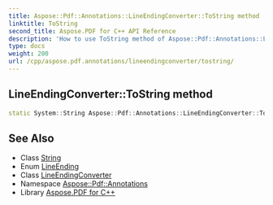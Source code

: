 ```yaml
---
title: Aspose::Pdf::Annotations::LineEndingConverter::ToString method
linktitle: ToString
second_title: Aspose.PDF for C++ API Reference
description: 'How to use ToString method of Aspose::Pdf::Annotations::LineEndingConverter class in C++.'
type: docs
weight: 200
url: /cpp/aspose.pdf.annotations/lineendingconverter/tostring/
---
```

## LineEndingConverter::ToString method




```cpp
static System::String Aspose::Pdf::Annotations::LineEndingConverter::ToString(LineEnding value)
```

## See Also

* Class [String](../../../system/string/)
* Enum [LineEnding](../../lineending/)
* Class [LineEndingConverter](../)
* Namespace [Aspose::Pdf::Annotations](../../)
* Library [Aspose.PDF for C++](../../../)
